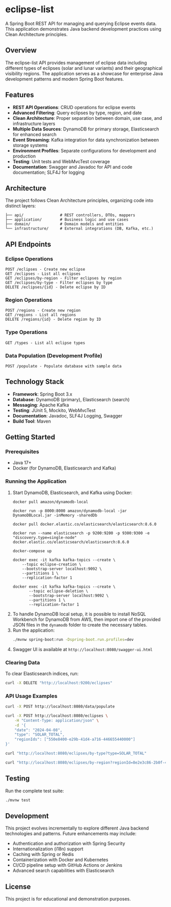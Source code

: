 # eclipse-list

A Spring Boot REST API for managing and querying Eclipse events data. This application demonstrates Java backend development practices using Clean Architecture principles.

## Overview

The eclipse-list API provides management of eclipse data including different types of eclipses (solar and lunar variants) and their geographical visibility regions. The application serves as a showcase for enterprise Java development patterns and modern Spring Boot features.

## Features

- **REST API Operations**: CRUD operations for eclipse events
- **Advanced Filtering**: Query eclipses by type, region, and date
- **Clean Architecture**: Proper separation between domain, use case, and infrastructure layers
- **Multiple Data Sources**: DynamoDB for primary storage, Elasticsearch for enhanced search
- **Event Streaming**: Kafka integration for data synchronization between storage systems
- **Environment Profiles**: Separate configurations for development and production
- **Testing**: Unit tests and WebMvcTest coverage
- **Documentation**: Swagger and Javadoc for API and code documentation; SLF4J for logging

## Architecture

The project follows Clean Architecture principles, organizing code into distinct layers:

```
├── api/                # REST controllers, DTOs, mappers
├── application/        # Business logic and use cases
├── domain/             # Domain models and entities
└── infrastructure/     # External integrations (DB, Kafka, etc.)
```

## API Endpoints

### Eclipse Operations

````
POST /eclipses - Create new eclipse
GET /eclipses - List all eclipses
GET /eclipses/by-region - Filter eclipses by region
GET /eclipses/by-type - Filter eclipses by type
DELETE /eclipses/{id} - Delete eclipse by ID
````

### Region Operations

````
POST /regions - Create new region
GET /regions - List all regions
DELETE /regions/{id} - Delete region by ID
````

### Type Operations

````
GET /types - List all eclipse types
````

### Data Population (Development Profile)

````
POST /populate - Populate database with sample data
````

## Technology Stack

- **Framework**: Spring Boot 3.x
- **Database**: DynamoDB (primary), Elasticsearch (search)
- **Messaging**: Apache Kafka
- **Testing**: JUnit 5, Mockito, WebMvcTest
- **Documentation**: Javadoc, SLF4J Logging, Swagger
- **Build Tool**: Maven

## Getting Started

### Prerequisites
- Java 17+
- Docker (for DynamoDB, Elasticsearch and Kafka)

### Running the Application

1. Start DynamoDB, Elasticsearch, and Kafka using Docker:
    ```
    docker pull amazon/dynamodb-local
       
    docker run -p 8000:8000 amazon/dynamodb-local -jar DynamoDBLocal.jar -inMemory -sharedDb
    ```
    ``` 
    docker pull docker.elastic.co/elasticsearch/elasticsearch:8.6.0 
       
   docker run --name elasticsearch -p 9200:9200 -p 9300:9300 -e "discovery.type=single-node" docker.elastic.co/elasticsearch/elasticsearch:8.6.0
    ```
    ```
    docker-compose up
       
    docker exec -it kafka kafka-topics --create \                                  
        --topic eclipse-creation \
        --bootstrap-server localhost:9092 \
        --partitions 1 \
        --replication-factor 1
   
    docker exec -it kafka kafka-topics --create \                                  
           --topic eclipse-deletion \
           --bootstrap-server localhost:9092 \
           --partitions 1 \
           --replication-factor 1
    ```
2. To handle DynamoDB local setup, it is possible to install NoSQL Workbench for DynamoDB from AWS, then import one of the provided JSON files in the `dynamodb` folder to create the necessary tables.
3. Run the application:
   ```bash
   ./mvnw spring-boot:run -Dspring-boot.run.profiles=dev
   ```
4. Swagger UI is available at `http://localhost:8080/swagger-ui.html`

### Clearing Data

To clear Elasticsearch indices, run:

```bash
curl -X DELETE "http://localhost:9200/eclipses"
```

### API Usage Examples

```bash
curl -X POST http://localhost:8080/data/populate
```

```bash
curl -X POST http://localhost:8080/eclipses \
    -H "Content-Type: application/json" \
    -d '{
    "date": "2024-04-08",
    "type": "SOLAR_TOTAL",
    "regionIds": ["550e8400-e29b-41d4-a716-446655440000"]
}'
```

```bash
curl "http://localhost:8080/eclipses/by-type?type=SOLAR_TOTAL"
```

```bash
curl "http://localhost:8080/eclipses/by-region?regionId=8e2e3c86-2b0f-4334-af9e-fdd5276ea365"
```

## Testing

Run the complete test suite:

```bash
./mvnw test
```

## Development
This project evolves incrementally to explore different Java backend technologies and patterns. Future enhancements may include:
- Authentication and authorization with Spring Security
- Internationalization (i18n) support
- Caching with Spring or Redis
- Containerization with Docker and Kubernetes
- CI/CD pipeline setup with GitHub Actions or Jenkins
- Advanced search capabilities with Elasticsearch

## License
This project is for educational and demonstration purposes.